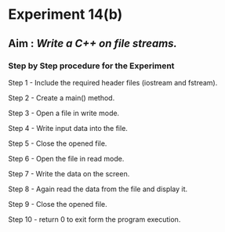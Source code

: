 # Experiment 14(b)
## Aim : _Write a C++ on file streams._
### Step by Step procedure for the Experiment
Step 1 - Include the required header files (iostream and fstream).

Step 2 - Create a main() method.

Step 3 - Open a file in write mode.

Step 4 - Write input data into the file.

Step 5 - Close the opened file.

Step 6 - Open the file in read mode.

Step 7 - Write the data on the screen.

Step 8 - Again read the data from the file and display it.

Step 9 - Close the opened file.

Step 10 - return 0 to exit form the program execution.
